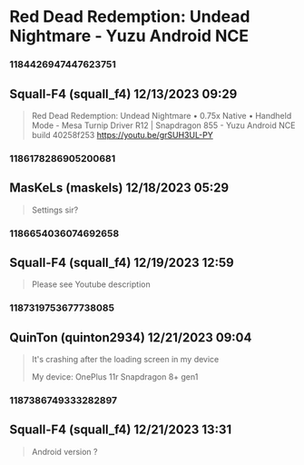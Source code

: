 # Red Dead Redemption: Undead Nightmare - Yuzu Android NCE
### 1184426947447623751
## Squall-F4 (squall_f4) 12/13/2023 09:29 

> Red Dead Redemption: Undead Nightmare • 0.75x Native • Handheld Mode - Mesa Turnip Driver R12 | Snapdragon 855 - Yuzu Android NCE build 40258f253
> https://youtu.be/grSUH3UL-PY

### 1186178286905200681
## MasKeLs (maskels) 12/18/2023 05:29 

> Settings sir?

### 1186654036074692658
## Squall-F4 (squall_f4) 12/19/2023 12:59 

> Please see Youtube description

### 1187319753677738085
## QuinTon (quinton2934) 12/21/2023 09:04 

> It's crashing after the loading screen in my device
> 
> My device: OnePlus 11r Snapdragon 8+ gen1

### 1187386749333282897
## Squall-F4 (squall_f4) 12/21/2023 13:31 

> Android version ?

